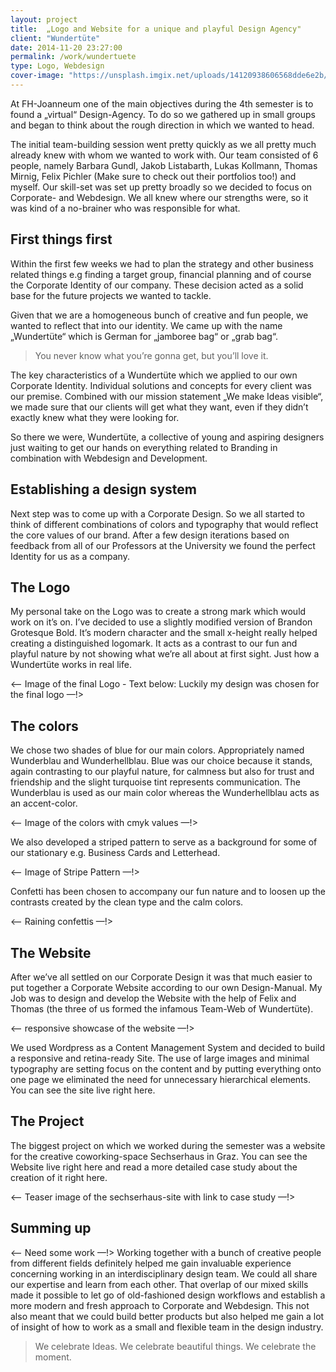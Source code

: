 ```yaml
---
layout: project
title:  „Logo and Website for a unique and playful Design Agency"
client: "Wundertüte"
date: 2014-11-20 23:27:00
permalink: /work/wundertuete
type: Logo, Webdesign
cover-image: "https://unsplash.imgix.net/uploads/14120938606568dde6e2b/c9e42240?q=75&fm=jpg&s=30cfed70f59bbfce34b374e629bb5f84"
---
```


At FH-Joanneum one of the main objectives during the 4th semester is to found a „virtual“ Design-Agency. To do so we gathered up in small groups and began to think about the rough direction in which we wanted to head.

The initial team-building session went pretty quickly as we all pretty much already knew with whom we wanted to work with. Our team consisted of 6 people, namely Barbara Gundl, Jakob Listabarth, Lukas Kollmann, Thomas Mirnig, Felix Pichler (Make sure to check out their portfolios too!) and myself. Our skill-set was set up pretty broadly so we decided to focus on Corporate- and Webdesign. We all knew where our strengths were, so it was kind of a no-brainer who was responsible for what.

## First things first

Within the first few weeks we had to plan the strategy and other business related things e.g finding a target group, financial planning and of course the Corporate Identity of our company. These decision acted as a solid base for the future projects we wanted to tackle.
 
Given that we are a homogeneous bunch of creative and fun people, we wanted to reflect that into our identity. We came up with the name „Wundertüte“ which is German for „jamboree bag“ or „grab bag“. 

>You never know what you’re gonna get, but you’ll love it.

The key characteristics of a Wundertüte which we applied to our own Corporate Identity. Individual solutions and concepts for every client was our premise. Combined with our mission statement „We make Ideas visible“, we made sure that our clients will get what they want, even if they didn’t exactly knew what they were looking for.

So there we were, Wundertüte, a collective of young and aspiring designers just waiting to get our hands on everything related to Branding in combination with Webdesign and Development.

## Establishing a design system

Next step was to come up with a Corporate Design. So we all started to think of different combinations of colors and typography that would reflect the core values of our brand. After a few design iterations based on feedback from all of our Professors at the University we found the perfect Identity for us as a company. 

## The Logo

My personal take on the Logo was to create a strong mark which would work on it’s on. I’ve decided to use a slightly modified version of Brandon Grotesque Bold. It’s modern character and the small x-height really helped creating a distinguished logomark. It acts as a contrast to our fun and playful nature by not showing what we’re all about at first sight. Just how a Wundertüte works in real life. 

<— Image of the final Logo - Text below: Luckily my design was chosen for the final logo —!>

## The colors

We chose two shades of blue for our main colors. Appropriately named Wunderblau and Wunderhellblau. Blue was our choice because it stands, again contrasting to our playful nature, for calmness but also for trust and friendship and the slight turquoise tint represents communication. The Wunderblau is used as our main color whereas the Wunderhellblau acts as an accent-color.

<— Image of the colors with cmyk values —!>

We also developed a striped pattern to serve as a background for some of our stationary e.g. Business Cards and Letterhead. 

<— Image of Stripe Pattern —!>

Confetti has been chosen to accompany our fun nature and to loosen up the contrasts created by the clean type and the calm colors. 

<— Raining confettis —!>

## The Website

After we’ve all settled on our Corporate Design it was that much easier to put together a Corporate Website according to our own Design-Manual. My Job was to design and develop the Website with the help of Felix and Thomas (the three of us formed the infamous Team-Web of Wundertüte). 

<— responsive showcase of the website —!>

We used Wordpress as a Content Management System and decided to build a responsive and retina-ready Site. The use of large images and minimal typography are setting focus on the content and by putting everything onto one page we eliminated the need for unnecessary hierarchical elements. You can see the site live right here. 

## The Project

The biggest project on which we worked during the semester was a website for the creative coworking-space Sechserhaus in Graz. You can see the Website live right here and read a more detailed case study about the creation of it right here. 

<— Teaser image of the sechserhaus-site with link to case study —!>

## Summing up

<— Need some work —!>
Working together with a bunch of creative people from different fields definitely helped me gain invaluable experience concerning working in an interdisciplinary design team. We could all share our expertise and learn from each other. That overlap of our mixed skills made it possible to let go of old-fashioned design workflows and establish a more modern and fresh approach to Corporate and Webdesign. This not also meant that we could build better products but also helped me gain a lot of insight of how to work as a small and flexible team in the design industry. 

>We celebrate Ideas.
>We celebrate beautiful things.
>We celebrate the moment.